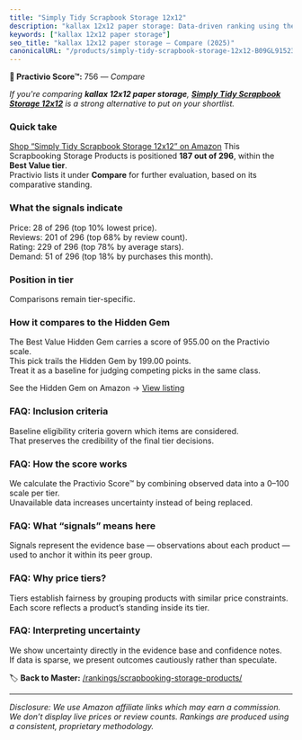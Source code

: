 ```yaml
---
title: "Simply Tidy Scrapbook Storage 12x12"
description: "kallax 12x12 paper storage: Data-driven ranking using the Practivio Score™. Positioned by quality, value, demand, findability, momentum."
keywords: ["kallax 12x12 paper storage"]
seo_title: "kallax 12x12 paper storage — Compare (2025)"
canonicalURL: "/products/simply-tidy-scrapbook-storage-12x12-B09GL91523/"
---
```


**🛒 Practivio Score™:** 756 — _Compare_


*If you're comparing **kallax 12x12 paper storage**, **[Simply Tidy Scrapbook Storage 12x12](https://www.amazon.com/dp/B09GL91523?tag=practivio-20)** is a strong alternative to put on your shortlist.*
### Quick take
[Shop “Simply Tidy Scrapbook Storage 12x12” on Amazon](https://www.amazon.com/dp/B09GL91523?tag=practivio-20)
This Scrapbooking Storage Products is positioned **187 out of 296**, within the **Best Value tier**.  
Practivio lists it under **Compare** for further evaluation, based on its comparative standing.

### What the signals indicate
Price: 28 of 296 (top 10% lowest price).  
Reviews: 201 of 296 (top 68% by review count).  
Rating: 229 of 296 (top 78% by average stars).  
Demand: 51 of 296 (top 18% by purchases this month).

### Position in tier
Comparisons remain tier-specific.

### How it compares to the Hidden Gem
The Best Value Hidden Gem carries a score of 955.00 on the Practivio scale.  
This pick trails the Hidden Gem by 199.00 points.  
Treat it as a baseline for judging competing picks in the same class.  

See the Hidden Gem on Amazon → [View listing](https://www.amazon.com/dp/B08C7PPTC3?tag=practivio-20)

### FAQ: Inclusion criteria
Baseline eligibility criteria govern which items are considered.  
That preserves the credibility of the final tier decisions.

### FAQ: How the score works
We calculate the Practivio Score™ by combining observed data into a 0–100 scale per tier.  
Unavailable data increases uncertainty instead of being replaced.

### FAQ: What “signals” means here
Signals represent the evidence base — observations about each product — used to anchor it within its peer group.

### FAQ: Why price tiers?
Tiers establish fairness by grouping products with similar price constraints.  
Each score reflects a product’s standing inside its tier.

### FAQ: Interpreting uncertainty
We show uncertainty directly in the evidence base and confidence notes.  
If data is sparse, we present outcomes cautiously rather than speculate.

<!-- Missing template for Compare/CompareWithinPriceClass -->


🏷️ **Back to Master:** [/rankings/scrapbooking-storage-products/](/rankings/scrapbooking-storage-products/)

---
_Disclosure: We use Amazon affiliate links which may earn a commission. We don’t display live prices or review counts. Rankings are produced using a consistent, proprietary methodology._
